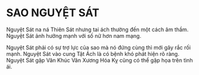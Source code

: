 # SAO NGUYỆT SÁT

Nguyệt Sát na ná Thiên Sát nhưng tai ách thường đến một cách âm thầm. Nguyệt Sát ảnh hưởng mạnh với số nữ hơn nam mạng.

Nguyệt Sát phải có sự trợ lực của sao mà nó đứng cùng thì mới gây rắc rối mạnh. Nguyệt Sát vào cung Tật Ách là có bệnh khó phát hiện rõ ràng. Nguyệt Sát gặp Văn Khúc Văn Xương Hóa Kỵ cũng có thể gặp họa trên tình ái.